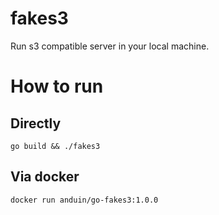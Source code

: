 # fakes3
Run s3 compatible server in your local machine.

# How to run

## Directly

`go build && ./fakes3`

## Via docker

`docker run anduin/go-fakes3:1.0.0`
